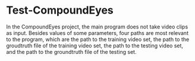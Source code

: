 # Test-CompoundEyes

In the CompoundEyes project, the main program does not take video clips as input. Besides values of some parameters, four paths are
most relevant to the program, which are the path to the training video set, the path to the groudtruth file of the training video set,
the path to the testing video set, and the path to the groundtruth file of the testing set.
